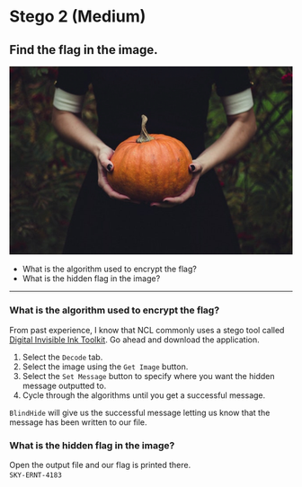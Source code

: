 # Stego 2 (Medium)
## Find the flag in the image.

![stego2](Steg2.bmp)

- What is the algorithm used to encrypt the flag?
- What is the hidden flag in the image?

---

### What is the algorithm used to encrypt the flag?
From past experience, I know that NCL commonly uses a stego tool called [Digital Invisible Ink Toolkit](http://diit.sourceforge.net/). Go ahead and download the application.
1. Select the `Decode` tab.
2. Select the image using the `Get Image` button.
3. Select the `Set Message` button to specify where you want the hidden message outputted to.
4. Cycle through the algorithms until you get a successful message.

`BlindHide` will give us the successful message letting us know that the message has been written to our file. 

### What is the hidden flag in the image?
Open the output file and our flag is printed there. <br>
`SKY-ERNT-4183`